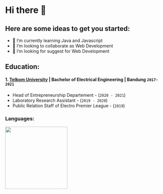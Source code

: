 # Hi there 👋

## Here are some ideas to get you started:
- 🌱 I’m currently learning Java and Javascript
- 👯 I’m looking to collaborate as Web Development
- 🤔 I’m looking for suggest for Web Development

## Education:

#### 1. [Telkom University](https://telkomuniversity.ac.id/) | Bachelor of Electrical Engineering | Bandung `2017-2021`
   - Head of Entrepreneurship Departement             - (`2020 - 2021`)
   - Laboratory Research Assistant                    - (`2019 - 2020`)
   - Public Relation Staff of Electro Premier League  - (`2019`)
   
### Languages:

<img src="https://github-readme-stats.vercel.app/api/top-langs/?username=rfahri&theme=highcontrast&show_icons=true&layout=compact" height=200 />
